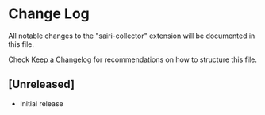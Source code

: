 # Change Log

All notable changes to the "sairi-collector" extension will be documented in this file.

Check [Keep a Changelog](http://keepachangelog.com/) for recommendations on how to structure this file.

## [Unreleased]

- Initial release